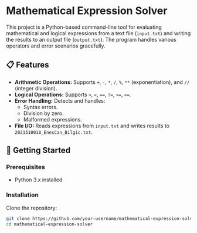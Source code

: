 # Mathematical Expression Solver

This project is a Python-based command-line tool for evaluating mathematical and logical expressions from a text file (`input.txt`) and writing the results to an output file (`output.txt`). The program handles various operators and error scenarios gracefully.

## 📋 Features
- **Arithmetic Operations:** Supports `+`, `-`, `*`, `/`, `%`, `**` (exponentiation), and `//` (integer division).
- **Logical Operations:** Supports `>`, `<`, `==`, `!=`, `>=`, `<=`.
- **Error Handling:** Detects and handles:
  - Syntax errors.
  - Division by zero.
  - Malformed expressions.
- **File I/O:** Reads expressions from `input.txt` and writes results to `2021510018_EnesCan_Bilgic.txt`.

## 🚀 Getting Started

### Prerequisites
- Python 3.x installed

### Installation
Clone the repository:
```bash
git clone https://github.com/your-username/mathematical-expression-solver.git
cd mathematical-expression-solver
